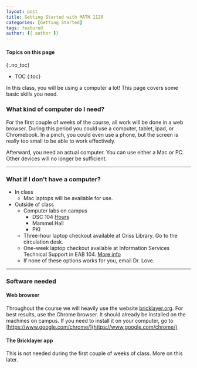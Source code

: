 ```yaml
---
layout: post
title: Getting Started with MATH 1120
categories: [Getting Started]
tags: featured
author: {{ author }}
---
```


#### Topics on this page
{:.no_toc}
* TOC
{:toc}

In this class, you will be using a computer a lot!  This page covers some basic skills you need.

### What kind of computer do I need?
For the first couple of weeks of the course, all work will be done in a web browser. During this period you could use a computer, tablet, ipad, or Chromebook. In a pinch, you could even use a phone, but the screen is really too small to be able to work effectively.

Afterward, you need an actual computer.  You can use either a Mac or PC. Other devices will no longer be sufficient.

***
### What if I don't have a computer?
- In class
    - Mac laptops will be available for use.
- Outside of class
   - Computer labs on campus
      - DSC 104 [Hours](https://www.unomaha.edu/information-technology-services/labs-and-classrooms/labs-and-kiosks.php)
      - Mammel Hall
      - PKI
   - Three-hour laptop checkout available at Criss Library. Go to the circulation desk.
   - One-week laptop checkout available at Information Services Technical Support in EAB 104. [More info](https://www.unomaha.edu/information-technology-services/software-and-hardware/checkout/student-checkout.php)
   - If none of these options works for you, email Dr. Love.

***
### Software needed

#### Web browser
Throughout the course we will heavily use the website [bricklayer.org](https://bricklayer.org). For best results, use the Chrome browser. It should already be installed on the machines on campus. If you need to install it on your computer, go to [https://www.google.com/chrome/](https://www.google.com/chrome/)

#### The Bricklayer app
This is not needed during the first couple of weeks of class. More on this later.

